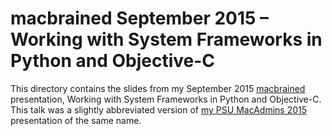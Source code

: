# macbrained September 2015 – Working with System Frameworks in Python and Objective-C

This directory contains the slides from my September 2015 [macbrained][1] presentation, Working with System Frameworks in Python and Objective-C. This talk was a slightly abbreviated version of [my PSU MacAdmins 2015][2] presentation of the same name.

[1]: http://macbrained.org/event/september-square/
[2]: http://macadmins.psu.edu/2015/04/19/psumac2015-62/
